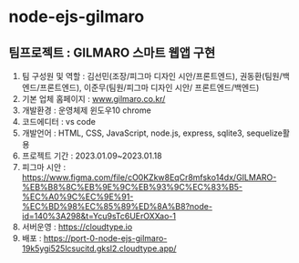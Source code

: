 # node-ejs-gilmaro
## 팀프로젝트 : GILMARO 스마트 웹앱 구현 

1. 팀 구성원 및 역할 : 김선민(조장/피그마 디자인 시안/프론트엔드), 권동환(팀원/백엔드/프론트엔드), 이준무(팀원/피그마 디자인 시안/ 프론트엔드/백엔드)
2. 기본 업체 홈페이지 : www.gilmaro.co.kr/
3. 개발환경 : 운영체제 윈도우10 chrome
4. 코드에디터 : vs code
5. 개발언어 : HTML, CSS, JavaScript, node.js, express, sqlite3, sequelize활용 
6. 프로젝트 기간 : 2023.01.09~2023.01.18
7. 피그마 시안 : https://www.figma.com/file/cO0KZkw8EqCr8mfsko14dx/GILMARO-%EB%B8%8C%EB%9E%9C%EB%93%9C%EC%83%B5-%EC%A0%9C%EC%9E%91-%EC%BD%98%EC%85%89%ED%8A%B8?node-id=140%3A298&t=Ycu9sTc6UErOXXao-1
8. 서버운영 : https://cloudtype.io
9. 배포 : https://port-0-node-ejs-gilmaro-19k5ygi525lcsucitd.gksl2.cloudtype.app/
